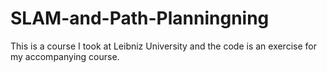 # SLAM-and-Path-Planningning
This is a course I took at Leibniz University and the code is an exercise for my accompanying course.
